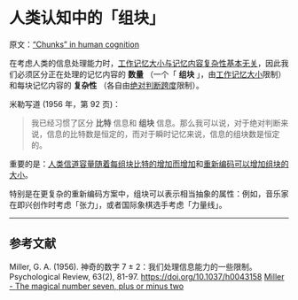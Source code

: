 # 人类认知中的「组块」

原文：[“Chunks” in human cognition](https://notes.andymatuschak.org/z75gWU7QuiB5L3x6zFGLGQk3fVkuVJ6eKuEwP)

在考虑人类的信息处理能力时，[工作记忆大小与记忆内容复杂性基本无关](https://notes.andymatuschak.org/z6Pe8LaXhDBjjiiVX1Y2WJquaZyRQPTJB3y2K)，因此我们必须区分正在处理的记忆内容的 **数量** （一个「 **组块** 」，由[工作记忆大小](https://notes.andymatuschak.org/z4omDTWHCLoqW7PLpN2tiW63QzoYN5tqxPT9B)限制）和每块记忆内容的 **复杂性** （各自由[绝对判断跨度](https://notes.andymatuschak.org/ziwhFzgTbrS2uxWEkCvoJzQrDzRz5EAWWZFy)限制）。

米勒写道 (1956 年，第 92 页)：

> 我已经习惯了区分 **比特** 信息和 **组块** 信息。那么我可以说，对于绝对判断来说，信息的比特数是恒定的，而对于瞬时记忆来说，信息的组块数是恒定的。

重要的是：[人类信道容量随着每组块比特的增加而增加](https://notes.andymatuschak.org/z6ZFtY8UGPaF9uofckBB7HwK62pssJAUg8C91)和[重新编码可以增加组块的大小](https://notes.andymatuschak.org/z7Xn37Ji3L6J33QHSVgaKyrpj5sm6spcZ7gH7)。

特别是在更复杂的重新编码方案中，组块可以表示相当抽象的属性：例如，音乐家在即兴创作时考虑「张力」，或者国际象棋选手考虑「力量线」。

------

## 参考文献

Miller, G. A. (1956). 神奇的数字 7 ± 2：我们处理信息能力的一些限制。Psychological Review, 63(2), 81-97. https://doi.org/10.1037/h0043158 [Miller - The magical number seven, plus or minus two](https://notes.andymatuschak.org/zjfsd9pyxWQAF3HU5k7RAXhRjJBqtMEGKK27)